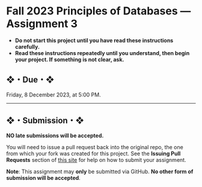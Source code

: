 # Fall 2023 Principles of Databases — Assignment 3

* **Do not start this project until you have read these instructions carefully.**
* **Read these instructions repeatedly until you understand, then begin your project. If something is not clear, ask.**
## ❖・Due・❖

Friday, 8 December 2023, at 5:00 PM.

---
## ❖・Submission・❖

**NO late submissions will be accepted.**

You will need to issue a pull request back into the original repo, the one from which your fork was created for this project. See the **Issuing Pull Requests** section of [this site](http://code-warrior.github.io/tutorials/git/github/index.html) for help on how to submit your assignment.

**Note**: This assignment may **only** be submitted via GitHub. **No other form of submission will be accepted**.
